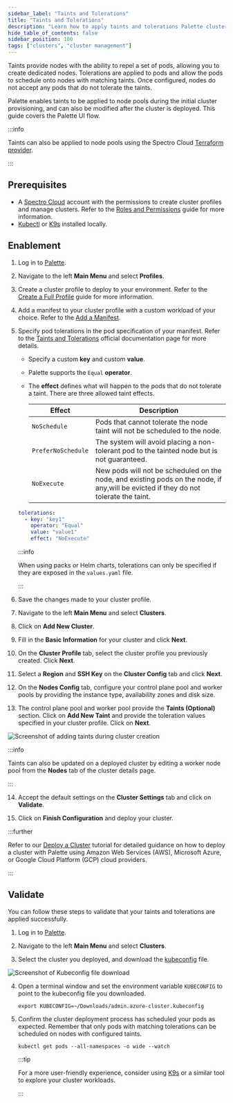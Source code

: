 ```yaml
---
sidebar_label: "Taints and Tolerations"
title: "Taints and Tolerations"
description: "Learn how to apply taints and tolerations Palette clusters."
hide_table_of_contents: false
sidebar_position: 100
tags: ["clusters", "cluster management"]
---
```


Taints provide nodes with the ability to repel a set of pods, allowing you to create dedicated nodes. Tolerations are
applied to pods and allow the pods to schedule onto nodes with matching taints. Once configured, nodes do not accept any
pods that do not tolerate the taints.

Palette enables taints to be applied to node pools during the initial cluster provisioning, and can also be modified
after the cluster is deployed. This guide covers the Palette UI flow.

:::info

Taints can also be applied to node pools using the Spectro Cloud
[Terraform provider](https://registry.terraform.io/providers/spectrocloud/spectrocloud/latest/docs).

:::

## Prerequisites

- A [Spectro Cloud](https://console.spectrocloud.com) account with the permissions to create cluster profiles and manage
  clusters. Refer to the [Roles and Permissions](../../user-management/palette-rbac/project-scope-roles-permissions.md)
  guide for more information.
- [Kubectl](https://kubernetes.io/docs/reference/kubectl/) or [K9s](https://k9scli.io/) installed locally.

## Enablement

1. Log in to [Palette](https://console.spectrocloud.com).

2. Navigate to the left **Main Menu** and select **Profiles**.

3. Create a cluster profile to deploy to your environment. Refer to the
   [Create a Full Profile](../../profiles/cluster-profiles/create-cluster-profiles/create-full-profile.md) guide for
   more information.

4. Add a manifest to your cluster profile with a custom workload of your choice. Refer to the
   [Add a Manifest](../../profiles/cluster-profiles/create-cluster-profiles/create-addon-profile/create-manifest-addon.md).

5. Specify pod tolerations in the pod specification of your manifest. Refer to the
   [Taints and Tolerations](https://kubernetes.io/docs/concepts/scheduling-eviction/taint-and-toleration/) official
   documentation page for more details.

   - Specify a custom **key** and custom **value**.
   - Palette supports the `Equal` **operator**.
   - The **effect** defines what will happen to the pods that do not tolerate a taint. There are three allowed taint
     effects.

     | **Effect**         | **Description**                                                                                                                      |
     | ------------------ | ------------------------------------------------------------------------------------------------------------------------------------ |
     | `NoSchedule`       | Pods that cannot tolerate the node taint will not be scheduled to the node.                                                          |
     | `PreferNoSchedule` | The system will avoid placing a non-tolerant pod to the tainted node but is not guaranteed.                                          |
     | `NoExecute`        | New pods will not be scheduled on the node, and existing pods on the node, if any,will be evicted if they do not tolerate the taint. |

   ```yaml
   tolerations:
     - key: "key1"
       operator: "Equal"
       value: "value1"
       effect: "NoExecute"
   ```

   :::info

   When using packs or Helm charts, tolerations can only be specified if they are exposed in the `values.yaml` file.

   :::

6. Save the changes made to your cluster profile.

7. Navigate to the left **Main Menu** and select **Clusters**.

8. Click on **Add New Cluster**.

9. Fill in the **Basic Information** for your cluster and click **Next**.

10. On the **Cluster Profile** tab, select the cluster profile you previously created. Click **Next**.

11. Select a **Region** and **SSH Key** on the **Cluster Config** tab and click **Next**.

12. On the **Nodes Config** tab, configure your control plane pool and worker pools by providing the instance type,
    availability zones and disk size.

13. The control plane pool and worker pool provide the **Taints (Optional)** section. Click on **Add New Taint** and
    provide the toleration values specified in your cluster profile. Click on **Next**.

![Screenshot of adding taints during cluster creation](/clusters_cluster-management_taints_cluster-creation-taints.webp)

:::info

Taints can also be updated on a deployed cluster by editing a worker node pool from the **Nodes** tab of the cluster
details page.

:::

14. Accept the default settings on the **Cluster Settings** tab and click on **Validate**.

15. Click on **Finish Configuration** and deploy your cluster.

:::further

Refer to our [Deploy a Cluster](../../tutorials/cluster-deployment/public-cloud/deploy-k8s-cluster.md) tutorial for
detailed guidance on how to deploy a cluster with Palette using Amazon Web Services (AWS), Microsoft Azure, or Google
Cloud Platform (GCP) cloud providers.

:::

## Validate

You can follow these steps to validate that your taints and tolerations are applied successfully.

1. Log in to [Palette](https://console.spectrocloud.com).

2. Navigate to the left **Main Menu** and select **Clusters**.

3. Select the cluster you deployed, and download the [kubeconfig](./kubeconfig.md) file.

![Screenshot of Kubeconfig file download](/clusters_cluster-management_taints_kubeconfig-download.webp)

4. Open a terminal window and set the environment variable `KUBECONFIG` to point to the kubeconfig file you downloaded.

   ```
   export KUBECONFIG=~/Downloads/admin.azure-cluster.kubeconfig
   ```

5. Confirm the cluster deployment process has scheduled your pods as expected. Remember that only pods with matching
   tolerations can be scheduled on nodes with configured taints.

   ```
   kubectl get pods --all-namespaces -o wide --watch
   ```

   :::tip

   For a more user-friendly experience, consider using [K9s](https://k9scli.io/) or a similar tool to explore your
   cluster workloads.

   :::
